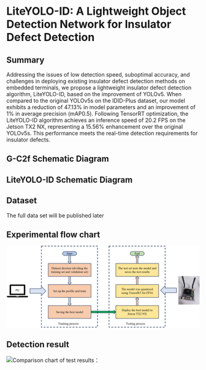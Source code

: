 # LiteYOLO-ID: A Lightweight Object Detection Network for Insulator Defect Detection

## Summary
Addressing the issues of low detection speed, suboptimal accuracy, and challenges in deploying existing insulator defect detection methods on embedded terminals, we propose a lightweight insulator defect detection algorithm, LiteYOLO-ID, based on the improvement of YOLOv5. When compared to the original YOLOv5s on the IDID-Plus dataset, our model exhibits a reduction of 47.13% in model parameters and an improvement of 1% in average precision (mAP0.5). Following TensorRT optimization, the LiteYOLO-ID algorithm achieves an inference speed of 20.2 FPS on the Jetson TX2 NX, representing a 15.56% enhancement over the original YOLOv5s. This performance meets the real-time detection requirements for insulator defects.


## G-C2f Schematic Diagram

## LiteYOLO-ID Schematic Diagram

## Dataset
The full data set will be published later

## Experimental flow chart
![Experimental procedure：](chart_experiment.png)

## Detection result
![Comparison chart of test results：](Insulator_defect_detection_results_chart.png)
